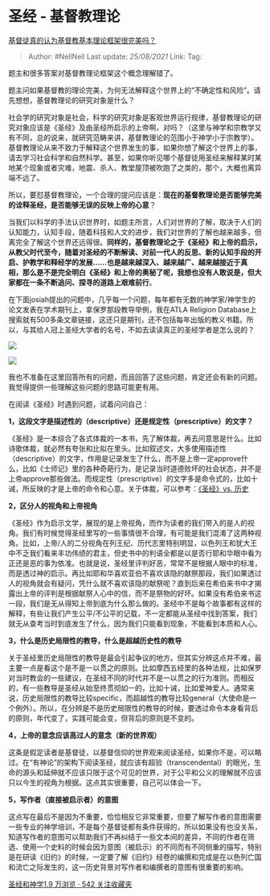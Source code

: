 # 圣经 - 基督教理论
[基督徒真的认为基督教基本理论框架很完美吗？](https://www.zhihu.com/question/56350708/answer/564528761)

> Author: #NellNell 
> Last update: *25/08/2021* 
> Link:
> Tag:  

题主和很多答案对基督教理论框架这个概念理解错了。

题主问如果基督教的理论完美，为何无法解释这个世界上的“不确定性和风险”。请先想想，基督教理论的研究对象是什么？

社会学的研究对象是社会，科学的研究对象是客观世界运行规律，基督教理论的研究对象应该是《圣经》及由圣经所启示的上帝啊，对吗？（这里与神学和宗教学又有不同，总的说来，就研究范畴来讲，基督教理论的范围小于神学小于宗教学）。基督教理论从来不致力于解释这个世界发生的事，如果你想了解这个世界上的事，请去学习社会科学和自然科学。甚至，如果你听见哪个基督徒用圣经来解释某时某地某个现象或者灾难，地震、杀人、教堂屋顶被吹跑了之类的，那个，大概也离异端不远了。

所以，要怼基督教理论，一个合理的提问应该是：**现在的基督教理论是否能够完美的诠释圣经，是否能够无误的反映上帝的心意**？

当我们以科学的手法认识世界时，如题主所言，人们对世界的了解，取决于人们的认知能力，认知手段，随着科技和人文的进步，我们对世界的了解也越来越多，但离完全了解这个世界还远得很。**同样的，基督教理论之于《圣经》和上帝的启示，从教父时代至今，随着对圣经的不断解读、对前一代人的反思、新的认知手段的开启、护教学和释经学的发展……也是越来越深入、越来越广、越来越接近于真相，那么是不是完全明白《圣经》和上帝的奥秘了呢，我想也没有人敢说是，但大家都在一条不断追问、探寻的道路上艰难前行**。

在下面josiah提出的问题中，几乎每一个问题，每年都有无数的神学家/神学生的论文发表在学术期刊上，拿保罗那段教导举例，我在ATLA Religion Database上搜索就有500多条文章链接，这还只是期刊，还不包括每年出版的教义书籍。所以，与其给人冠上圣经大学者的名号，不如去读读真正的圣经学者是怎么说的？

![](https://pic3.zhimg.com/50/v2-dedd52bc1895086e72510cc8ebd0aeef_720w.jpg?source=c8b7c179)

![](https://pic3.zhimg.com/80/v2-dedd52bc1895086e72510cc8ebd0aeef_720w.jpg?source=c8b7c179)

  

我也不准备在这里回答所有的问题，而且回答了这些问题，肯定还会有新的问题。我觉得提供一些理解这些问题的思路可能更有用。

在阅读《圣经》时遇到问题，试着问问自己：

**1，这段文字是描述性的（descriptive）还是规定性（prescriptive）的文字？**

《圣经》是一本综合了各式体裁的一本书，先了解体裁，再去问意思是什么。比如诗歌体裁，就必然有夸张和比拟在里头。比如叙述文，大多使用描述性（descriptive）的文字，作用是记录发生了什么，而不是上帝一定approve什么，比如《士师记》里的各种奇葩行为，是记录当时道德败坏的社会状态，并不是上帝approve那些做法。而规定性（prescriptive）的文字多是命令式的，比如十诫，所反映的才是上帝的命令和心意。关于体裁，可以参考：[《圣经》vs. 历史](https://zhuanlan.zhihu.com/p/45842822)

**2，区分人的视角和上帝视角**

《圣经》作为启示文学，展现的是上帝视角，而作为读者的我们带入的是人的视角。我们有时候觉得圣经里写的一些事情很不合理，有可能是我们混淆了这两种视角。比如，上帝/人的二分视角在列王纪、历代志里特别明显，以色列王和犹大王中不乏我们看来丰功伟绩的君主，但史书中的判语全都是以是否行耶和华眼中看为正还是恶的事为依准。也就是说，圣经里评判好恶，常常不是根据人眼中的标准，而是透过神的启示。再比如耶和华喜欢亚伯不喜欢该隐的献祭那段，我们如果透过人的视角就会有疑问，凭什么就不喜欢该隐的献祭呢？直到后来在希伯来书中才揭露出上帝的评判是根据献祭人心中的信，而不是祭物的好坏。如果没有希伯来书这一段，我们是无从得知上帝到底为什么那么做的。圣经中不是每个故事都有这样的解释，有些让我们产生公平/不公平的记载，不一定都能从圣经中找到答案，我们就无从查考当时到底发生了什么，因为我们只能看到现象，不能看到本质和人心。

**3，什么是历史局限性的教导，什么是超越历史性的教导**

关于圣经里历史局限性的教导是最会引起争议的地方。但其实分辨这点并不难，最主要一点是看这个是不是一以贯之的原则。比如摩西五经里的各种法规，比如保罗对当时教会的一些建议，在圣经不同的时代并不是一以贯之的行为准则。而相反的，有一些教导是圣经从始至终贯彻如一的，比如十诫，比如爱神爱人。通常来说，历史局限性的教导比较specific，而超越性的教导比较general（大使命是一个例外）。所以，在分辨是不是历史局限性的教导的时候，要透过命令本身看背后的原则，年代变了，实践可能会变，但背后的原则是不变的。

**4，上帝的意念应该高过人的意念（新的世界观）**

这条是假定读者是基督徒，以基督信仰的世界观来阅读圣经，如果你不是，可以略过。在“有神论”的架构下阅读圣经，就应该有超验（transcendental）的眼光，生命的源头和延伸就不应该只限于这个可见的世界，对于公平和公义的理解就不应该只以今生的视角为根据。这点其实很重要，自己可以体会一下。

**5，写作者（直接被启示者）的意图**

这点写在最后不是因为不重要，恰恰相反它非常重要，但要了解写作者的意图需要一些专业的神学培训，不是每个基督徒都有条件获得的，所以如果没有也没关系，知道写作者的意图可以帮助我们不再纠结于一些文本间的差异，不同的作者在筛选、使用一个史料的时候会因为意图（被启示）的不同而有不同侧重的描写，特别是在研读《旧约》的时候，一定要了解《旧约》经卷的编撰和完成是在以色列亡国和流亡之际发生的，这一历史背景对写作者和编撰者的意图有很重要的影响。

  

[圣经和神学1.9 万浏览 · 542 关注收藏夹](https://www.zhihu.com/collection/313814574)